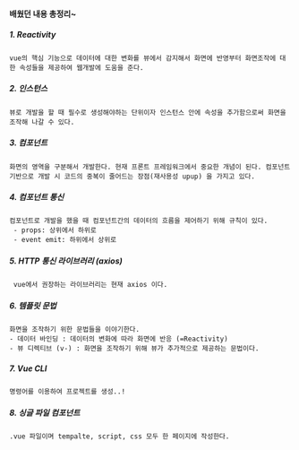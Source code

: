 #### 배웠던 내용 총정리~

##### 1. Reactivity
```
vue의 핵심 기능으로 데이터에 대한 변화를 뷰에서 감지해서 화면에 반영부터 화면조작에 대한 속성들을 제공하여 웹개발에 도움을 준다.
```
##### 2. 인스턴스
```
뷰로 개발을 할 때 필수로 생성해야하는 단위이자 인스턴스 안에 속성을 추가함으로써 화면을 조작해 나갈 수 있다. 
```
##### 3. 컴포넌트
```
화면의 영역을 구분해서 개발한다. 현재 프론트 프레임워크에서 중요한 개념이 된다. 컴포넌트 기반으로 개발 시 코드의 중복이 줄어드는 장점(재사용성 upup) 을 가지고 있다.
```
##### 4. 컴포넌트 통신
```
컴포넌트로 개발을 했을 때 컴포넌트간의 데이터의 흐름을 제어하기 위해 규칙이 있다. 
 - props: 상위에서 하위로 
 - event emit: 하위에서 상위로 
```
##### 5. HTTP 통신 라이브러리 (axios)
```
 vue에서 권장하는 라이브러리는 현재 axios 이다. 
```
##### 6. 템플릿 문법
```
화면을 조작하기 위한 문법들을 이야기한다. 
- 데이터 바인딩 : 데이터의 변화에 따라 화면에 반응 (=Reactivity)
- 뷰 디렉티브 (v-) : 화면을 조작하기 위해 뷰가 추가적으로 제공하는 문법이다. 
```

##### 7. Vue CLI
```
명령어를 이용하여 프로젝트를 생성..!
```
##### 8. 싱글 파일 컴포넌트 
```
.vue 파일이며 tempalte, script, css 모두 한 페이지에 작성한다. 
```
